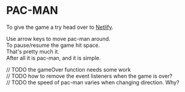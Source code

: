 # PAC-MAN

To give the game a try head over to [Netlify](https://elegant-colden-e32625.netlify.app/).

Use arrow keys to move pac-man around.   
To pause/resume the game hit space.   
That's pretty much it.   
After all it is pac-man, and it is simple.   

// TODO the gameOver function needs some work   
// TODO how to remove the event listeners when the game is over?   
// TODO the speed of pac-man varies when changing direction. Why?  